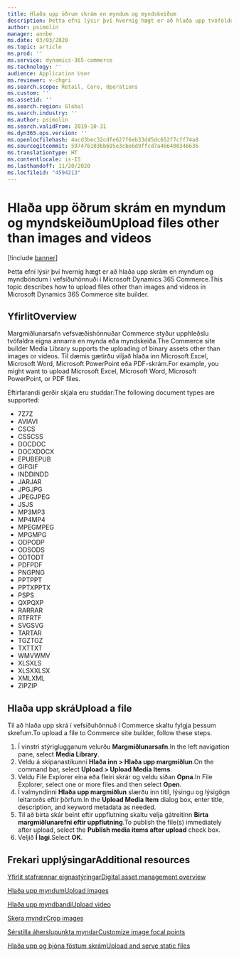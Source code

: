 ```yaml
---
title: Hlaða upp öðrum skrám en myndum og myndskeiðum
description: Þetta efni lýsir því hvernig hægt er að hlaða upp tvöföldum skrám en myndum og myndböndum í vefsíðuhönnuði í Microsoft Dynamics 365 Commerce.
author: psimolin
manager: annbe
ms.date: 03/03/2020
ms.topic: article
ms.prod: ''
ms.service: dynamics-365-commerce
ms.technology: ''
audience: Application User
ms.reviewer: v-chgri
ms.search.scope: Retail, Core, Operations
ms.custom: ''
ms.assetid: ''
ms.search.region: Global
ms.search.industry: ''
ms.author: psimolin
ms.search.validFrom: 2019-10-31
ms.dyn365.ops.version: ''
ms.openlocfilehash: 4acd3bec32cdfe627f6eb33dd5dc652f7cff74a8
ms.sourcegitcommit: 597476103bb695e3cbe6d9ffcd7a466400346636
ms.translationtype: HT
ms.contentlocale: is-IS
ms.lasthandoff: 11/20/2020
ms.locfileid: "4594213"
---
```

# <a name="upload-files-other-than-images-and-videos"></a><span data-ttu-id="9d056-103">Hlaða upp öðrum skrám en myndum og myndskeiðum</span><span class="sxs-lookup"><span data-stu-id="9d056-103">Upload files other than images and videos</span></span>

[!include [banner](includes/banner.md)]

<span data-ttu-id="9d056-104">Þetta efni lýsir því hvernig hægt er að hlaða upp skrám en myndum og myndböndum í vefsíðuhönnuði í Microsoft Dynamics 365 Commerce.</span><span class="sxs-lookup"><span data-stu-id="9d056-104">This topic describes how to upload files other than images and videos in Microsoft Dynamics 365 Commerce site builder.</span></span>

## <a name="overview"></a><span data-ttu-id="9d056-105">Yfirlit</span><span class="sxs-lookup"><span data-stu-id="9d056-105">Overview</span></span>

<span data-ttu-id="9d056-106">Margmiðlunarsafn vefsvæðishönnuðar Commerce styður upphleðslu tvöfaldra eigna annarra en mynda eða myndskeiða.</span><span class="sxs-lookup"><span data-stu-id="9d056-106">The Commerce site builder Media Library supports the uploading of binary assets other than images or videos.</span></span> <span data-ttu-id="9d056-107">Til dæmis gætirðu viljað hlaða inn Microsoft Excel, Microsoft Word, Microsoft PowerPoint eða PDF-skrám.</span><span class="sxs-lookup"><span data-stu-id="9d056-107">For example, you might want to upload Microsoft Excel, Microsoft Word, Microsoft PowerPoint, or PDF files.</span></span>

<span data-ttu-id="9d056-108">Eftirfarandi gerðir skjala eru studdar:</span><span class="sxs-lookup"><span data-stu-id="9d056-108">The following document types are supported:</span></span>
- <span data-ttu-id="9d056-109">7Z</span><span class="sxs-lookup"><span data-stu-id="9d056-109">7Z</span></span>
- <span data-ttu-id="9d056-110">AVI</span><span class="sxs-lookup"><span data-stu-id="9d056-110">AVI</span></span>
- <span data-ttu-id="9d056-111">CS</span><span class="sxs-lookup"><span data-stu-id="9d056-111">CS</span></span>
- <span data-ttu-id="9d056-112">CSS</span><span class="sxs-lookup"><span data-stu-id="9d056-112">CSS</span></span>
- <span data-ttu-id="9d056-113">DOC</span><span class="sxs-lookup"><span data-stu-id="9d056-113">DOC</span></span>
- <span data-ttu-id="9d056-114">DOCX</span><span class="sxs-lookup"><span data-stu-id="9d056-114">DOCX</span></span>
- <span data-ttu-id="9d056-115">EPUB</span><span class="sxs-lookup"><span data-stu-id="9d056-115">EPUB</span></span>
- <span data-ttu-id="9d056-116">GIF</span><span class="sxs-lookup"><span data-stu-id="9d056-116">GIF</span></span>
- <span data-ttu-id="9d056-117">INDD</span><span class="sxs-lookup"><span data-stu-id="9d056-117">INDD</span></span>
- <span data-ttu-id="9d056-118">JAR</span><span class="sxs-lookup"><span data-stu-id="9d056-118">JAR</span></span>
- <span data-ttu-id="9d056-119">JPG</span><span class="sxs-lookup"><span data-stu-id="9d056-119">JPG</span></span>
- <span data-ttu-id="9d056-120">JPEG</span><span class="sxs-lookup"><span data-stu-id="9d056-120">JPEG</span></span>
- <span data-ttu-id="9d056-121">JS</span><span class="sxs-lookup"><span data-stu-id="9d056-121">JS</span></span>
- <span data-ttu-id="9d056-122">MP3</span><span class="sxs-lookup"><span data-stu-id="9d056-122">MP3</span></span>
- <span data-ttu-id="9d056-123">MP4</span><span class="sxs-lookup"><span data-stu-id="9d056-123">MP4</span></span>
- <span data-ttu-id="9d056-124">MPEG</span><span class="sxs-lookup"><span data-stu-id="9d056-124">MPEG</span></span>
- <span data-ttu-id="9d056-125">MPG</span><span class="sxs-lookup"><span data-stu-id="9d056-125">MPG</span></span>
- <span data-ttu-id="9d056-126">ODP</span><span class="sxs-lookup"><span data-stu-id="9d056-126">ODP</span></span>
- <span data-ttu-id="9d056-127">ODS</span><span class="sxs-lookup"><span data-stu-id="9d056-127">ODS</span></span>
- <span data-ttu-id="9d056-128">ODT</span><span class="sxs-lookup"><span data-stu-id="9d056-128">ODT</span></span>
- <span data-ttu-id="9d056-129">PDF</span><span class="sxs-lookup"><span data-stu-id="9d056-129">PDF</span></span>
- <span data-ttu-id="9d056-130">PNG</span><span class="sxs-lookup"><span data-stu-id="9d056-130">PNG</span></span>
- <span data-ttu-id="9d056-131">PPT</span><span class="sxs-lookup"><span data-stu-id="9d056-131">PPT</span></span>
- <span data-ttu-id="9d056-132">PPTX</span><span class="sxs-lookup"><span data-stu-id="9d056-132">PPTX</span></span>
- <span data-ttu-id="9d056-133">PS</span><span class="sxs-lookup"><span data-stu-id="9d056-133">PS</span></span>
- <span data-ttu-id="9d056-134">QXP</span><span class="sxs-lookup"><span data-stu-id="9d056-134">QXP</span></span>
- <span data-ttu-id="9d056-135">RAR</span><span class="sxs-lookup"><span data-stu-id="9d056-135">RAR</span></span>
- <span data-ttu-id="9d056-136">RTF</span><span class="sxs-lookup"><span data-stu-id="9d056-136">RTF</span></span>
- <span data-ttu-id="9d056-137">SVG</span><span class="sxs-lookup"><span data-stu-id="9d056-137">SVG</span></span>
- <span data-ttu-id="9d056-138">TAR</span><span class="sxs-lookup"><span data-stu-id="9d056-138">TAR</span></span>
- <span data-ttu-id="9d056-139">TGZ</span><span class="sxs-lookup"><span data-stu-id="9d056-139">TGZ</span></span>
- <span data-ttu-id="9d056-140">TXT</span><span class="sxs-lookup"><span data-stu-id="9d056-140">TXT</span></span>
- <span data-ttu-id="9d056-141">WMV</span><span class="sxs-lookup"><span data-stu-id="9d056-141">WMV</span></span>
- <span data-ttu-id="9d056-142">XLS</span><span class="sxs-lookup"><span data-stu-id="9d056-142">XLS</span></span>
- <span data-ttu-id="9d056-143">XLSX</span><span class="sxs-lookup"><span data-stu-id="9d056-143">XLSX</span></span>
- <span data-ttu-id="9d056-144">XML</span><span class="sxs-lookup"><span data-stu-id="9d056-144">XML</span></span>
- <span data-ttu-id="9d056-145">ZIP</span><span class="sxs-lookup"><span data-stu-id="9d056-145">ZIP</span></span>

## <a name="upload-a-file"></a><span data-ttu-id="9d056-146">Hlaða upp skrá</span><span class="sxs-lookup"><span data-stu-id="9d056-146">Upload a file</span></span>

<span data-ttu-id="9d056-147">Til að hlaða upp skrá í vefsíðuhönnuð í Commerce skaltu fylgja þessum skrefum.</span><span class="sxs-lookup"><span data-stu-id="9d056-147">To upload a file to Commerce site builder, follow these steps.</span></span>

1. <span data-ttu-id="9d056-148">Í vinstri stýriglugganum velurðu **Margmiðlunarsafn**.</span><span class="sxs-lookup"><span data-stu-id="9d056-148">In the left navigation pane, select **Media Library**.</span></span>
1. <span data-ttu-id="9d056-149">Veldu á skipanastikunni **Hlaða inn \> Hlaða upp margmiðlun**.</span><span class="sxs-lookup"><span data-stu-id="9d056-149">On the command bar, select **Upload \> Upload Media Items**.</span></span>
1. <span data-ttu-id="9d056-150">Veldu File Explorer eina eða fleiri skrár og veldu síðan **Opna**.</span><span class="sxs-lookup"><span data-stu-id="9d056-150">In File Explorer, select one or more files and then select **Open**.</span></span>
1. <span data-ttu-id="9d056-151">Í valmyndinni **Hlaða upp margmiðlun** slærðu inn titil, lýsingu og lýsigögn leitarorðs eftir þörfum.</span><span class="sxs-lookup"><span data-stu-id="9d056-151">In the **Upload Media Item** dialog box, enter title, description, and keyword metadata as needed.</span></span>
1. <span data-ttu-id="9d056-152">Til að birta skár beint eftir uppflutning skaltu velja gátreitinn **Birta margmiðlunarefni eftir uppflutning**.</span><span class="sxs-lookup"><span data-stu-id="9d056-152">To publish the file(s) immediately after upload, select the **Publish media items after upload** check box.</span></span>
1. <span data-ttu-id="9d056-153">Veljið **Í lagi**.</span><span class="sxs-lookup"><span data-stu-id="9d056-153">Select **OK**.</span></span>

## <a name="additional-resources"></a><span data-ttu-id="9d056-154">Frekari upplýsingar</span><span class="sxs-lookup"><span data-stu-id="9d056-154">Additional resources</span></span>

[<span data-ttu-id="9d056-155">Yfirlit stafrænnar eignastýringar</span><span class="sxs-lookup"><span data-stu-id="9d056-155">Digital asset management overview</span></span>](dam-overview.md)

[<span data-ttu-id="9d056-156">Hlaða upp myndum</span><span class="sxs-lookup"><span data-stu-id="9d056-156">Upload images</span></span>](dam-upload-images.md)

[<span data-ttu-id="9d056-157">Hlaða upp myndbandi</span><span class="sxs-lookup"><span data-stu-id="9d056-157">Upload video</span></span>](dam-upload-video.md)

[<span data-ttu-id="9d056-158">Skera myndir</span><span class="sxs-lookup"><span data-stu-id="9d056-158">Crop images</span></span>](dam-crop-images.md)

[<span data-ttu-id="9d056-159">Sérstilla áherslupunkta myndar</span><span class="sxs-lookup"><span data-stu-id="9d056-159">Customize image focal points</span></span>](dam-custom-focal-point.md)

[<span data-ttu-id="9d056-160">Hlaða upp og þjóna föstum skrám</span><span class="sxs-lookup"><span data-stu-id="9d056-160">Upload and serve static files</span></span>](upload-serve-static-files.md)
